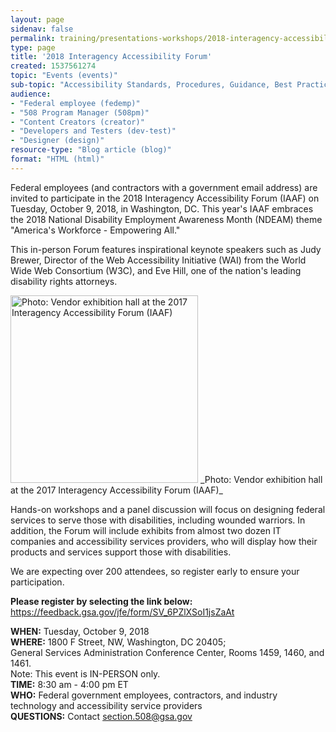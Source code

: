 ```yaml
---
layout: page
sidenav: false
permalink: training/presentations-workshops/2018-interagency-accessibility-forum/
type: page
title: '2018 Interagency Accessibility Forum'
created: 1537561274
topic: "Events (events)"
sub-topic: "Accessibility Standards, Procedures, Guidance, Best Practices"
audience:
- "Federal employee (fedemp)"
- "508 Program Manager (508pm)"
- "Content Creators (creator)"
- "Developers and Testers (dev-test)"
- "Designer (design)"
resource-type: "Blog article (blog)"
format: "HTML (html)"
---
```


Federal employees (and contractors with a government email address) are invited to participate in the 2018 Interagency Accessibility Forum (IAAF) on Tuesday, October 9, 2018, in Washington, DC. This year's IAAF embraces the 2018 National Disability Employment Awareness Month (NDEAM) theme "America's Workforce - Empowering All."

This in-person Forum features inspirational keynote speakers such as Judy Brewer, Director of the Web Accessibility Initiative (WAI) from the World Wide Web Consortium (W3C), and Eve Hill, one of the nation's leading disability rights attorneys.

<img alt="Photo: Vendor exhibition hall at the 2017 Interagency Accessibility Forum (IAAF)" src="https://assets.section508.gov/files/images/vendor.jpg" style="height:300px;" />  
_Photo: Vendor exhibition hall at the 2017 Interagency Accessibility Forum (IAAF)_

<p dir="ltr">
  Hands-on workshops and a panel discussion will focus on designing federal services to serve those with disabilities, including wounded warriors. In addition, the Forum will include exhibits from almost two dozen IT companies and accessibility services providers, who will display how their products and services support those with disabilities.
</p>

<p dir="ltr">
  We are expecting over 200 attendees, so register early to ensure your participation.
</p>

<p dir="ltr">
  <strong>Please register by selecting the link below: </strong><br /><a href="https://feedback.gsa.gov/jfe/form/SV_6PZlXSoI1jsZaAt" target="_blank">https://feedback.gsa.gov/jfe/form/SV_6PZlXSoI1jsZaAt</a>
</p>

<p dir="ltr">
  <strong>WHEN:</strong> Tuesday, October 9, 2018<br /><strong>WHERE:</strong> 1800 F Street, NW, Washington, DC 20405;<br />General Services Administration Conference Center, Rooms 1459, 1460, and 1461.<br />Note: This event is IN-PERSON only.<br /><strong>TIME:</strong> 8:30 am - 4:00 pm ET<br /><strong>WHO:</strong> Federal government employees, contractors, and industry technology and accessibility service providers<br /><strong>QUESTIONS:</strong> Contact <a href="mailto:section.508@gsa.gov">section.508@gsa.gov</a>
</p>